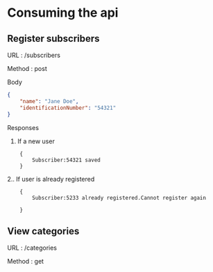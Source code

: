 Consuming the api
======

## Register subscribers
URL :  /subscribers

Method : post

Body

```json
{
    "name": "Jane Doe",
    "identificationNumber": "54321"
}
```
Responses
  1. If a new user
```text
    {
        Subscriber:54321 saved
    }
```

  2.. If user is already registered 
```text
    {
        Subscriber:5233 already registered.Cannot register again
    
    }
```
## View categories

URL :  /categories

Method : get

 
